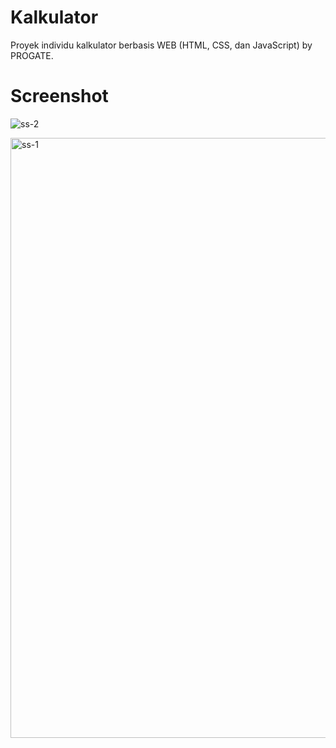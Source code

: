 # Kalkulator
Proyek individu kalkulator berbasis WEB (HTML, CSS, dan JavaScript) by PROGATE.

# Screenshot
![ss-2](https://user-images.githubusercontent.com/74885724/229422744-33768106-e383-4383-ba7a-3e137204873b.png)

<img width="960" alt="ss-1" src="https://user-images.githubusercontent.com/74885724/229422699-78fbd20b-2e77-43e2-ad6c-7de4621fd1d7.png">


